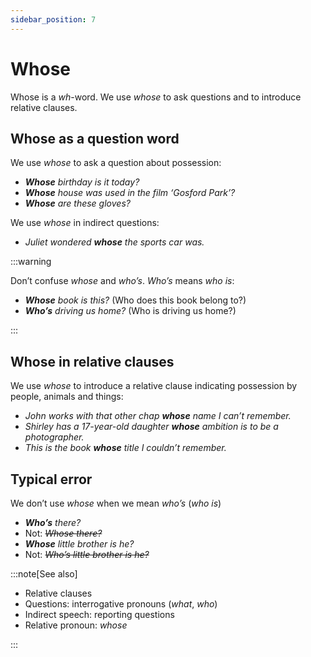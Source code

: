 ```yaml
---
sidebar_position: 7
---
```


# Whose

Whose is a *wh*\-word. We use *whose* to ask questions and to introduce relative clauses.

## Whose as a question word

We use *whose* to ask a question about possession:

- ***Whose*** *birthday is it today?*
- ***Whose*** *house was used in the film ‘Gosford Park’?*
- ***Whose*** *are these gloves?*

We use *whose* in indirect questions:

- *Juliet wondered **whose** the sports car was.*

:::warning

Don’t confuse *whose* and *who’s*. *Who’s* means *who is*:

- ***Whose*** *book is this?* (Who does this book belong to?)
- ***Who’s*** *driving us home?* (Who is driving us home?)

:::

## Whose in relative clauses

We use *whose* to introduce a relative clause indicating possession by people, animals and things:

- *John works with that other chap **whose** name I can’t remember.*
- *Shirley has a 17-year-old daughter **whose** ambition is to be a photographer.*
- *This is the book **whose** title I couldn’t remember.*

## Typical error

We don’t use *whose* when we mean *who’s* (*who is*)

- ***Who’s*** *there?*
- Not: *~~Whose there?~~*
- ***Whose*** *little brother is he?*
- Not: *~~Who’s little brother is he?~~*

:::note[See also]

- Relative clauses
- Questions: interrogative pronouns (*what*, *who*)
- Indirect speech: reporting questions
- Relative pronoun: *whose*

:::
